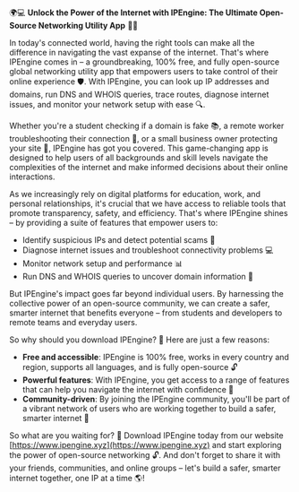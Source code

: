🌍💻 **Unlock the Power of the Internet with IPEngine: The Ultimate Open-Source Networking Utility App** 📡🚀

In today's connected world, having the right tools can make all the difference in navigating the vast expanse of the internet. That's where IPEngine comes in – a groundbreaking, 100% free, and fully open-source global networking utility app that empowers users to take control of their online experience 🛡️. With IPEngine, you can look up IP addresses and domains, run DNS and WHOIS queries, trace routes, diagnose internet issues, and monitor your network setup with ease 🔍.

Whether you're a student checking if a domain is fake 📚, a remote worker troubleshooting their connection 💼, or a small business owner protecting your site 🏢, IPEngine has got you covered. This game-changing app is designed to help users of all backgrounds and skill levels navigate the complexities of the internet and make informed decisions about their online interactions.

As we increasingly rely on digital platforms for education, work, and personal relationships, it's crucial that we have access to reliable tools that promote transparency, safety, and efficiency. That's where IPEngine shines – by providing a suite of features that empower users to:

* Identify suspicious IPs and detect potential scams 🚨
* Diagnose internet issues and troubleshoot connectivity problems 💻
* Monitor network setup and performance 📊
* Run DNS and WHOIS queries to uncover domain information 🔮

But IPEngine's impact goes far beyond individual users. By harnessing the collective power of an open-source community, we can create a safer, smarter internet that benefits everyone – from students and developers to remote teams and everyday users.

So why should you download IPEngine? 🤔 Here are just a few reasons:

* **Free and accessible**: IPEngine is 100% free, works in every country and region, supports all languages, and is fully open-source 🔓
* **Powerful features**: With IPEngine, you get access to a range of features that can help you navigate the internet with confidence 🚀
* **Community-driven**: By joining the IPEngine community, you'll be part of a vibrant network of users who are working together to build a safer, smarter internet 💪

So what are you waiting for? 🤔 Download IPEngine today from our website [https://www.ipengine.xyz](https://www.ipengine.xyz) and start exploring the power of open-source networking 🔓. And don't forget to share it with your friends, communities, and online groups – let's build a safer, smarter internet together, one IP at a time 🌎!